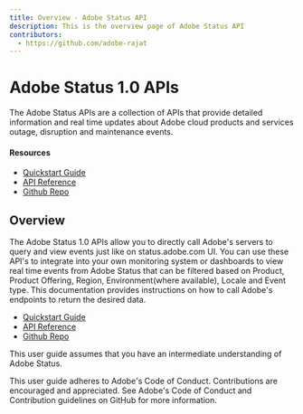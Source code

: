 ```yaml
---
title: Overview - Adobe Status API
description: This is the overview page of Adobe Status API
contributors:
  - https://github.com/adobe-rajat 
---
```


<Hero slots="heading, text"/>

# Adobe Status 1.0 APIs

The Adobe Status APIs are a collection of APIs that provide detailed information and real time updates about Adobe cloud products and services outage, disruption and maintenance events.

<Resources slots="heading, links"/>

#### Resources

* [Quickstart Guide](https://developer-stage.adobe.com/adobe-status/guides/)
* [API Reference](https://developer-stage.adobe.com/adobe-status/api/)
* [Github Repo](https://github.com/AdobeDocs/dev-site)

## Overview

The Adobe Status 1.0 APIs allow you to directly call Adobe's servers to query and view events just like on status.adobe.com UI. You can use these API's to integrate into your own monitoring system or dashboards to view real time events from Adobe Status that can be filtered based on Product, Product Offering, Region, Environment(where available), Locale and Event type. This documentation provides instructions on how to call Adobe's endpoints to return the desired data.

* [Quickstart Guide](https://developer-stage.adobe.com/adobe-status/guides/)
* [API Reference](https://developer-stage.adobe.com/adobe-status/api/)
* [Github Repo](https://github.com/AdobeDocs/dev-site)

This user guide assumes that you have an intermediate understanding of Adobe Status.

This user guide adheres to Adobe's Code of Conduct. Contributions are encouraged and appreciated. See Adobe's Code of Conduct and Contribution guidelines on GitHub for more information.
